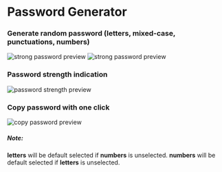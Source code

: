 # Password Generator

### Generate random password (letters, mixed-case, punctuations, numbers)

![strong password preview](https://user-images.githubusercontent.com/67356291/128504252-420b1a2a-93ca-4242-b828-07b781490ad7.png)
![strong password preview](https://user-images.githubusercontent.com/67356291/128504536-0770f573-97b8-4b5c-8054-e7daed6f17d6.png)
<br/>

### Password strength indication
![password strength preview](https://user-images.githubusercontent.com/67356291/128504652-ccb62589-faa6-49cb-94bd-43f687cdf89d.png)
<br/>

### Copy password with one click
![copy password preview](https://user-images.githubusercontent.com/67356291/128504773-1cb20de0-7b84-4b56-80d9-31eb248e8bbc.png)
<br/>

##### Note:
**letters** will be default selected if **numbers** is unselected.
**numbers** will be default selected if **letters** is unselected.
